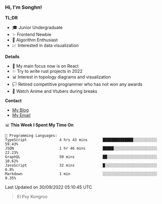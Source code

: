 ### Hi, I'm Songhn!

**TL;DR**

- 🎓 Junior Undergraduate
- ✨ Frontend Newbie
- 🎈 Algorithm Enthusiast
- 📈 Interested in data visualization

**Details**

- 🎯 My main focus now is on React
- ✨ Try to write rust projects in 2022
- 📊 Interest in topology diagrams and visualization
- 🏳️ Retired competitive programmer who has not won any awards
- 🍵 Watch Anime and Vtubers during breaks

**Contact**
- [My Blog](https://blog.songhn.com)
- [My Email](mailto:songhn233@gmail.com)

<!--START_SECTION:waka-->
📊 **This Week I Spent My Time On** 

```text
💬 Programming Languages: 
TypeScript               4 hrs 43 mins       ██████████████░░░░░░░░░░░   59.43% 
JSON                     1 hr 46 mins        █████░░░░░░░░░░░░░░░░░░░░   22.23% 
GraphQL                  50 mins             ██░░░░░░░░░░░░░░░░░░░░░░░   10.62% 
JavaScript               32 mins             █░░░░░░░░░░░░░░░░░░░░░░░░   6.8% 
Markdown                 1 min               ░░░░░░░░░░░░░░░░░░░░░░░░░   0.35%

```


 Last Updated on 30/09/2022 05:10:45 UTC
<!--END_SECTION:waka-->

> El Psy Kongroo
